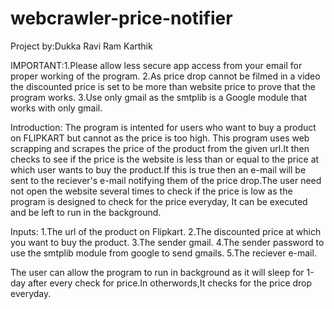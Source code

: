 # webcrawler-price-notifier
Project by:Dukka Ravi Ram Karthik  

IMPORTANT:1.Please allow less secure app access from your email for proper working of the program.
          2.As price drop cannot be filmed in a video the discounted price is set to be more than website price
             to prove that the program works.
          3.Use only gmail as the smtplib is a Google module that works with only gmail.

Introduction:
The program is intented for users who want to buy a product on FLIPKART but cannot as the price is too high.
This program uses web scrapping and scrapes the price of the product from the given url.It then checks to see if the 
price is the website is less than or equal to the price at which user wants to buy the product.If this is true then an
e-mail will be sent to the reciever's e-mail notifying them of the price drop.The user need not open the website several times to 
check if the price is low as the program is designed to check for the price everyday, It can be executed and be left to run in the 
background.

Inputs:
1.The url of the product on Flipkart.
2.The discounted price at which you want to buy the product.
3.The sender gmail.
4.The sender password to use the smtplib module from google to send gmails.
5.The reciever e-mail.

The user can allow the program to run in background as it will sleep for 1-day after every check for price.In otherwords,It checks
for the price drop everyday.

